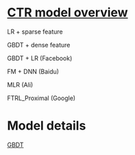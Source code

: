 # [CTR model overview](https://cloud.tencent.com/developer/article/1005416)
LR + sparse feature 

GBDT + dense feature

GBDT + LR (Facebook)

FM + DNN (Baidu)

MLR (Ali)

FTRL_Proximal (Google)

# Model details

[GBDT](https://cloud.tencent.com/developer/article/1005611)

